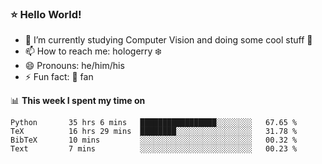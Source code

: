 ### ⭐️ Hello World!

<!--
**hologerry/hologerry** is a ✨ _special_ ✨ repository because its `README.md` (this file) appears on your GitHub profile.

Here are some ideas to get you started:

- 🔭 I’m currently working and studying on Computer Vision
- 🌱 I’m currently learning at Peking University
- 💬 Ask me about 
- 📫 How to reach me: E-mail
- 😄 Pronouns: he/his
- ⚡ Fun fact: Music is the Power
-->


- 🔭 I’m currently studying Computer Vision and doing some cool stuff 🤖
- 📫 How to reach me: hologerry :snowflake:
- 😄 Pronouns: he/him/his
- ⚡ Fun fact: 🍎 fan


📊 **This week I spent my time on**

<!--START_SECTION:waka-->
```text
Python       35 hrs 6 mins   █████████████████░░░░░░░░   67.65 % 
TeX          16 hrs 29 mins  ████████░░░░░░░░░░░░░░░░░   31.78 % 
BibTeX       10 mins         ░░░░░░░░░░░░░░░░░░░░░░░░░   00.32 % 
Text         7 mins          ░░░░░░░░░░░░░░░░░░░░░░░░░   00.23 % 
```
<!--END_SECTION:waka-->

